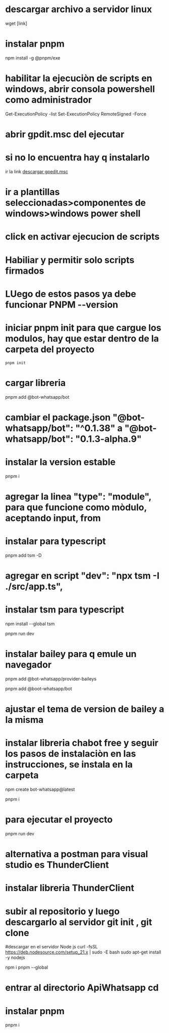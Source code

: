 
# descargar archivo a servidor linux
 wget [link]
# instalar pnpm 
npm install -g @pnpm/exe
# habilitar la ejecuciòn de scripts en windows, abrir consola powershell como administrador
Get-ExecutionPolicy -list 
Set-ExecutionPolicy RemoteSigned -Force
# abrir gpdit.msc del ejecutar
# si no lo encuentra hay q instalarlo
 ir la link [descargar gpedit.msc](https://tecnored.org/lista-de-descargas/#google_vignette)
# ir a plantillas seleccionadas>componentes de windows>windows power shell
# click en activar ejecucion de scripts
# Habiliar y permitir solo scripts firmados
# LUego de estos pasos ya debe funcionar PNPM --version

# iniciar pnpm init para que cargue los modulos, hay que estar dentro de la carpeta del proyecto
`pnpm init`
# cargar libreria
pnpm add @bot-whatsapp/bot
# cambiar el package.json "@bot-whatsapp/bot": "^0.1.38" a "@bot-whatsapp/bot": "0.1.3-alpha.9"

# instalar la version estable 
pnpm i
# agregar la linea  "type": "module", para que funcione como mòdulo, aceptando input, from 

# instalar para typescript
pnpm add tsm -D

# agregar en script "dev": "npx tsm -I ./src/app.ts",
# instalar tsm para typescript 
npm install --global tsm

pnpm run dev

# instalar bailey para q emule un navegador

pnpm add @bot-whatsapp/provider-baileys

pnpm add @boot-whatsapp/bot

# ajustar el tema de version de bailey a la misma

# instalar libreria chabot free y seguir los pasos de instalaciòn en las instrucciones, se instala en la carpeta
npm create bot-whatsapp@latest

pnpm i


# para ejecutar el proyecto
pnpm run dev

# alternativa a postman para visual studio es ThunderClient
# instalar libreria ThunderClient

# subir al repositorio y luego descargarlo al servidor git init , git clone
#descargar en el servidor Node js
curl -fsSL https://deb.nodesource.com/setup_21.x | sudo -E bash
sudo apt-get install -y nodejs

npm i pnpm --global

# entrar al directorio ApiWhatsapp cd
# instalar pnpm 
pnpm i

